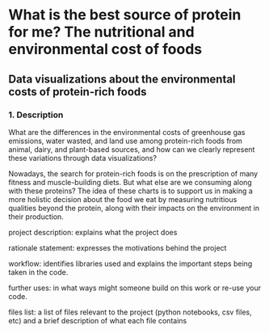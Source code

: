 # What is the best source of protein for me? The nutritional and environmental cost of foods
## Data visualizations about the environmental costs of protein-rich foods

### 1. Description
What are the differences in the environmental costs of greenhouse gas emissions, water wasted,
and land use among protein-rich foods from animal, dairy, and plant-based sources, and how can
we clearly represent these variations through data visualizations?

Nowadays, the search for protein-rich foods is on the prescription of many fitness and
muscle-building diets. But what else are we consuming along with these proteins? The idea of
these charts is to support us in making a more holistic decision about the food we eat by
measuring nutritious qualities beyond the protein, along with their impacts on the environment in
their production.

project description: explains what the project does

rationale statement: expresses the motivations behind the project

workflow: identifies libraries used and explains the important steps being taken in the code.

further uses: in what ways might someone build on this work or re-use your code.

files list: a list of files relevant to the project (python notebooks, csv files, etc) and a brief description of what each file contains
